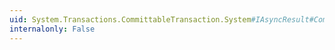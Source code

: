 ```yaml
---
uid: System.Transactions.CommittableTransaction.System#IAsyncResult#CompletedSynchronously
internalonly: False
---
```

